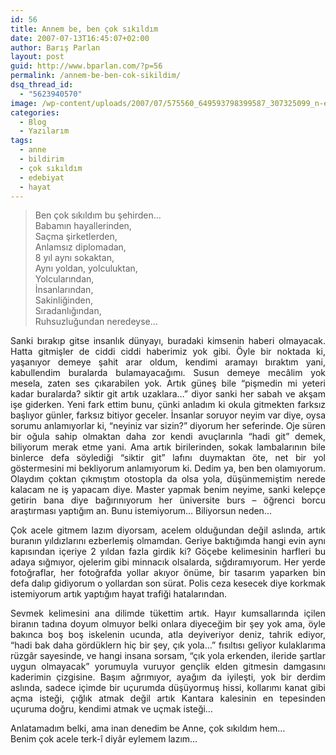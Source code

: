 ```yaml
---
id: 56
title: Annem be, ben çok sıkıldım
date: 2007-07-13T16:45:07+02:00
author: Barış Parlan
layout: post
guid: http://www.bparlan.com/?p=56
permalink: /annem-be-ben-cok-sikildim/
dsq_thread_id:
  - "5623940570"
image: /wp-content/uploads/2007/07/575560_649593798399587_307325099_n-e1424073863190.jpg
categories:
  - Blog
  - Yazılarım
tags:
  - anne
  - bildirim
  - çok sıkıldım
  - edebiyat
  - hayat
---
```

<div class="ttr_start">
</div>

> Ben çok sıkıldım bu şehirden&#8230;  
> Babamın hayallerinden,  
> Saçma şirketlerden,  
> Anlamsız diplomadan,  
> 8 yıl aynı sokaktan,  
> Aynı yoldan, yolculuktan,  
> Yolcularından,  
> İnsanlarından,  
> Sakinliğinden,  
> Sıradanlığından,  
> Ruhsuzluğundan neredeyse&#8230;

<p align="justify">
  Sanki bırakıp gitse insanlık dünyayı, buradaki kimsenin haberi olmayacak. Hatta gitmişler de ciddi ciddi haberimiz yok gibi. Öyle bir noktada ki, yaşanıyor demeye şahit arar oldum, kendimi aramayı bıraktım yani, kabullendim buralarda bulamayacağımı. Susun demeye mecâlim yok mesela, zaten ses çıkarabilen yok. Artık güneş bile &#8220;pişmedin mi yeteri kadar buralarda? siktir git artık uzaklara&#8230;&#8221; diyor sanki her sabah ve akşam işe giderken. Yeni fark ettim bunu, çünki anladım ki okula gitmekten farksız başlıyor günler, farksız bitiyor geceler. İnsanlar soruyor neyim var diye, oysa sorumu anlamıyorlar ki, &#8220;neyiniz var sizin?&#8221; diyorum her seferinde. Oje süren bir oğula sahip olmaktan daha zor kendi avuçlarınla &#8220;hadi git&#8221; demek, biliyorum merak etme yani. Ama artık birilerinden, sokak lambalarının bile binlerce defa söylediği &#8220;siktir git&#8221; lafını duymaktan öte, net bir yol göstermesini mi bekliyorum anlamıyorum ki. Dedim ya, ben ben olamıyorum. Olaydım çoktan çıkmıştım otostopla da olsa yola, düşünmemiştim nerede kalacam ne iş yapacam diye. Master yapmak benim neyime, sanki kelepçe getirin bana diye bağırınıyorum her üniversite burs &#8211; öğrenci borcu araştırması yaptığım an. Bunu istemiyorum&#8230; Biliyorsun neden&#8230;
</p>

<p style="text-align: justify;">
  Çok acele gitmem lazım diyorsam, acelem olduğundan değil aslında, artık buranın yıldızlarını ezberlemiş olmamdan. Geriye baktığımda hangi evin aynı kapısından içeriye 2 yıldan fazla girdik ki? Göçebe kelimesinin harfleri bu adaya sığmıyor, ojelerim gibi minnacık olsalarda, sığdıramıyorum. Her yerde fotoğraflar, her fotoğrafda yollar akıyor önüme, bir tasarım yaparken bin defa dalıp gidiyorum o yollardan son sürat. Polis ceza kesecek diye korkmak istemiyorum artık yaptığım hayat trafiği hatalarından.
</p>

<p style="text-align: justify;">
  Sevmek kelimesini ana dilimde tükettim artık. Hayır kumsallarında içilen biranın tadına doyum olmuyor belki onlara diyeceğim bir şey yok ama, öyle bakınca boş boş iskelenin ucunda, atla deyiveriyor deniz, tahrik ediyor, &#8220;hadi bak daha gördüklern hiç bir şey, çık yola&#8230;&#8221; fısıltısı geliyor kulaklarıma rüzgâr sayesinde, ve hangi insana sorsam, &#8220;çık yola erkenden, ileride şartlar uygun olmayacak&#8221; yorumuyla vuruyor gençlik elden gitmesin damgasını kaderimin çizgisine. Başım ağrımıyor, ayağım da iyileşti, yok bir derdim aslında, sadece içimde bir uçurumda düşüyormuş hissi, kollarımı kanat gibi açma isteği, çığlık atmak değil artık Kantara kalesinin en tepesinden uçuruma doğru, kendimi atmak ve uçmak isteği&#8230;
</p>

Anlatamadım belki, ama inan denedim be Anne, çok sıkıldım hem&#8230;  
Benim çok acele terk-î diyâr eylemem lazım&#8230;

<div class="ttr_end">
</div>